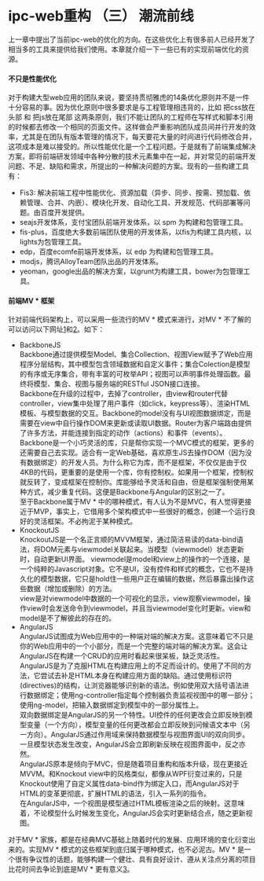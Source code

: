 # ipc-web重构 （三） 潮流前线

上一章中提出了当前ipc-web的优化的方向。在这些优化上有很多前人已经开发了相当多的工具来提供给我们使用。本章就介绍一下一些已有的实现前端优化的资源。

#### 不只是性能优化

对于构建大型web应用的团队来说，要坚持贯彻雅虎的14条优化原则并不是一件十分容易的事。因为优化原则中很多要求是与工程管理相违背的，比如 把css放在头部 和 把js放在尾部 这两条原则，我们不能让团队的工程师在写样式和脚本引用的时候都去修改一个相同的页面文件。这样做会严重影响团队成员间并行开发的效率，尤其是在团队有版本管理的情况下，每天要花大量的时间进行代码修改合并，这项成本是难以接受的。所以性能优化是一个工程问题。于是就有了前端集成解决方案，即将前端研发领域中各种分散的技术元素集中在一起，并对常见的前端开发问题、不足、缺陷和需求，所提出的一种解决问题的方案。现有的一些构建工具有：

* Fis3: 解决前端工程中性能优化、资源加载（异步、同步、按需、预加载、依赖管理、合并、内嵌）、模块化开发、自动化工具、开发规范、代码部署等问题。由百度开发提供。
* seajs开发体系，支付宝团队前端开发体系，以 spm 为构建和包管理工具。
* fis-plus，百度绝大多数前端团队使用的开发体系，以fis为构建工具内核，以lights为包管理工具。
* edp，百度ecomfe前端开发体系，以 edp 为构建和包管理工具。
* modjs，腾讯AlloyTeam团队出品的开发体系。
* yeoman，google出品的解决方案，以grunt为构建工具，bower为包管理工具。

#### 前端MV * 框架

针对前端代码架构上，可以采用一些流行的MV * 模式来进行，对MV * 不了解的可以访问以下网址[1][1]和[2][2]。如下：

* BackboneJS  
 Backbone通过提供模型Model、集合Collection、视图View赋予了Web应用程序分层结构，其中模型包含领域数据和自定义事件；集合Colection是模型的有序或无序集合，带有丰富的可枚举API；视图可以声明事件处理函数。最终将模型、集合、视图与服务端的RESTful JSON接口连接。  
 Backbone在升级的过程中，去掉了controller，由view和router代替controller，view集中处理了用户事件（如click，keypress等）、渲染HTML模板、与模型数据的交互。Backbone的model没有与UI视图数据绑定，而是需要在view中自行操作DOM来更新或读取UI数据。Router为客户端路由提供了许多方法，并能连接到指定的动作（actions）和事件（events）。  
 Backbone是一个小巧灵活的库，只是帮你实现一个MVC模式的框架，更多的还需要自己去实现。适合有一定Web基础，喜欢原生JS去操作DOM（因为没有数据绑定）的开发人员。为什么称它为库，而不是框架，不仅仅是由于仅4KB的代码，更重要的是使用一个库，你有控制权。如果用一个框架，控制权就反转了，变成框架在控制你。库能够给予灵活和自由，但是框架强制使用某种方式，减少重复代码。这便是Backbone与Angular的区别之一了。  
 至于Backbone属于MV * 中的哪种模式，有人认为不是MVC，有人觉得更接近于MVP，事实上，它借用多个架构模式中一些很好的概念，创建一个运行良好的灵活框架。不必拘泥于某种模式。
* KnockoutJS  
 KnockoutJS是一个名正言顺的MVVM框架，通过简洁易读的data-bind语法，将DOM元素与viewmodel关联起来。当模型（viewmodel）状态更新时，自动更新UI界面。 viewmodel是model和view上的操作的一个连接，是一个纯粹的Javascript对象。它不是UI，没有控件和样式的概念，它也不是持久化的模型数据，它只是hold住一些用户正在编辑的数据，然后暴露出操作这些数据（增加或删除）的方法。  
 view是对viewmodel中数据的一个可视化的显示，view观察viewmodel，操作view时会发送命令到viewmodel，并且当viewmodel变化时更新。view和model是不了解彼此的存在的。
* AngularJS  
 AngularJS试图成为Web应用中的一种端对端的解决方案。这意味着它不只是你的Web应用中的一个小部分，而是一个完整的端对端的解决方案。这会让AngularJS在构建一个CRUD的应用时看起来很呆板，缺乏灵活性。AngularJS是为了克服HTML在构建应用上的不足而设计的。使用了不同的方法，它尝试去补足HTML本身在构建应用方面的缺陷。通过使用标识符(directives)的结构，让浏览器能够识别新的语法。例如使用双大括号语法进行数据绑定；使用ng-controller指定每个控制器负责监视视图中的哪一部分；使用ng-model，把输入数据绑定到模型中的一部分属性上。  
 双向数据绑定是AngularJS的另一个特性。UI控件的任何更改会立即反映到模型变量（一个方向），模型变量的任何更改都会立即反映到问候语文本中（另一方向）。AngularJS通过作用域来保持数据模型与视图界面UI的双向同步。一旦模型状态发生改变，AngularJS会立即刷新反映在视图界面中，反之亦然。  
 AngularJS原本是倾向于MVC，但是随着项目重构和版本升级，现在更接近MVVM。和Knockout view中的风格类似，都像从WPF衍变过来的，只是Knockout使用了自定义属性data-bind作为绑定入口，而AngularJS对于HTML的变革更彻底，扩展HTML的语法，引入一系列的指令。  
 在AngularJS中，一个视图是模型通过HTML模板渲染之后的映射。这意味着，不论模型什么时候发生变化，AngularJS会实时更新结合点，随之更新视图。

对于MV * 家族，都是在经典MVC基础上随着时代的发展、应用环境的变化衍变出来的。实现MV * 模式的这些框架到底归属于哪种模式，也不必泥古。MV * 是一个很有争议性的话题，能够构建一个健壮、具有良好设计、遵从关注点分离的项目比花时间去争论到底是MV * 更有意义[3][3]。

[1]: https://msdn.microsoft.com/en-us/library/ff649643.aspx
[2]: https://en.wikipedia.org/wiki/Model%E2%80%93view%E2%80%93controller
[3]: http://efe.baidu.com/blog/mvc-deformation/
